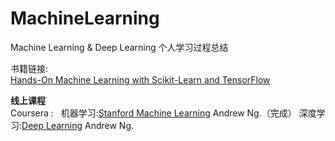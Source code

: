 # MachineLearning
Machine Learning &amp; Deep Learning
个人学习过程总结

书籍链接:   
[Hands-On Machine Learning with Scikit-Learn and TensorFlow](http://www.deeplearningitalia.com/wp-content/uploads/2017/12/Dropbox_Hands-On-Machine-Learning-with-Scikit-Learn-and-Tensorflow-Aurelien-Geron.pdf)  

**线上课程**  
Coursera :   
机器学习:[Stanford Machine Learning](https://www.coursera.org/learn/machine-learning/home/welcome) Andrew Ng.（完成）
深度学习:[Deep Learning](https://www.coursera.org/learn/neural-networks-deep-learning/home/welcome) Andrew Ng.




